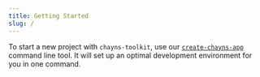```yaml
---
title: Getting Started
slug: /
---
```


To start a new project with `chayns-toolkit`, use our
[`create-chayns-app`](https://github.com/TobitSoftware/create-chayns-app)
command line tool. It will set up an optimal development environment for you in
one command.
